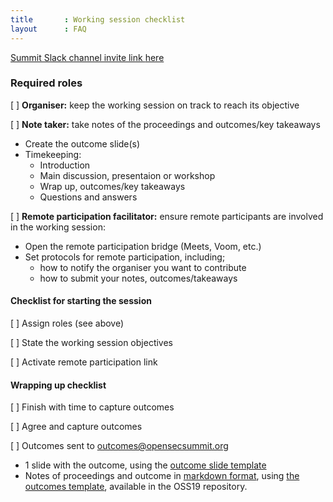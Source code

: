 ```yaml
---
title       : Working session checklist
layout      : FAQ
---
```

   <a href="https://join.slack.com/t/os-summit/shared_invite/enQtNDg3MzM4NjcyNDcwLTc4NGM0NDUwZmU5NjBiZGYzYzQ3M2RlYjZjOGYwM2I2NzBmNTFjMzAyNGNlMDA0OTZlMjAzNjFiNDgzMTliZjA" class="remote_participant"> Summit Slack channel invite link <span>here</span></a>
   
### Required roles

[ ] **Organiser:** keep the working session on track to reach its objective

[ ] **Note taker:** take notes of the proceedings and outcomes/key takeaways
  - Create the outcome slide(s)
  - Timekeeping:
    - Introduction
    - Main discussion, presentaion or workshop
    - Wrap up, outcomes/key takeaways
    - Questions and answers
   
[ ] **Remote participation facilitator:** ensure remote participants are involved in the working session:
  - Open the remote participation bridge (Meets, Voom, etc.)
  - Set protocols for remote participation, including;
     - how to notify the organiser you want to contribute
     - how to submit your notes, outcomes/takeaways

#### Checklist for starting the session
[ ] Assign roles (see above)

[ ] State the working session objectives 

[ ] Activate remote participation link

#### Wrapping up checklist
[ ] Finish with time to capture outcomes

[ ] Agree and capture outcomes

[ ] Outcomes sent to outcomes@opensecsummit.org
   - 1 slide with the outcome, using the [outcome slide template](https://docs.google.com/presentation/d/1-oIbl9U_CKx3kua9YI9wutK6ZCa3_OHd7JhrtIkZbsE/edit?usp=sharing)
   - Notes of proceedings and outcome in [markdown format](https://www.markdownguide.org/basic-syntax/), using [the outcomes template](https://github.com/OpenSecuritySummit/oss2019/blob/main/content/outcomes/_template.md), available in the OSS19 repository.
